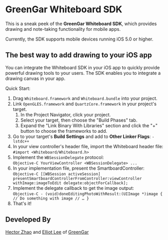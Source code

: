 GreenGar Whiteboard SDK
=======================

This is a sneak peek of the **GreenGar Whiteboard SDK**, which provides drawing and note-taking functionality for mobile apps.

Currently, the SDK supports mobile devices running iOS 5.0 or higher.

The best way to add drawing to your iOS app
-------------------------------------------

You can integrate the Whiteboard SDK in your iOS app to quickly provide powerful drawing tools to your users. The SDK enables you to integrate a drawing canvas in your app.

Quick Start:

1. Drag `Whiteboard.framework` and `Whiteboard.bundle` into your project.
2. Link `OpenGLES.framework` and `QuartzCore.framework` in your project's target.
   1. In the Project Navigator, click your project.
   2. Select your target, then choose the "Build Phases" tab.
   3. Expand the "Link Binary With Libraries" section and click the "+" button to choose the frameworks to add.
3. Go to your target's **Build Settings** and add to **Other Linker Flags**: `-lstdc++`
4. In your view controller's header file, import the Whiteboard header file: `#import <Whiteboard/Whiteboard.h>`
5. Implement the `WBSessionDelegate` protocol:  
       ```Objective-C
       YourViewController <WBSessionDelegate>
       ...
       ```
6. In your implementation file, present the SmartboardController:  
       ```Objective-C
       [[WBSession activeSession] presentSmartboardControllerFromController:viewController withImage:imageToEdit delegate:objectForCallback];
       ```
7. Implement the delegate callback to get the image output:  
       ```Objective-C
       - (void)doneEditingPhotoWithResult:(UIImage *)image {
           // Do something with image
           // …
       }
       ```
8. That's it!

Developed By
------------
[Hector Zhao](https://github.com/longtrieu) and [Elliot Lee](https://twitter.com/intelliot) of [GreenGar](http://www.greengar.com/)
